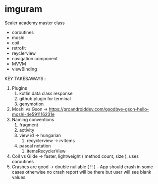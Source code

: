 # imguram

Scaler academy master class 

- coroutines
- moshi
- coil
- retrofit
- reyclerview
- navigation component
- MVVM
- viewBinding

KEY TAKESAWAYS : 

1. Plugins 
    1. kotlin data class response 
    2. github plugin for terminal
    3. genymotion
2. Moshi vs Gson -> https://proandroiddev.com/goodbye-gson-hello-moshi-4e591116231e
3. Naming conventions
    1. fragment
    2. activity
    3. view id -> hungarian 
        1. recyclerview -> rvItems
    4. pascal notation
        1. itemsRecyclerView
4. Coil vs Glide -> faster, lightweight ( method count, size ), uses coroutines 
5. Crashes are good -> double nullable ( !! ) - App should crash in some cases otherwise no crash report will be there but user will see blank values 
